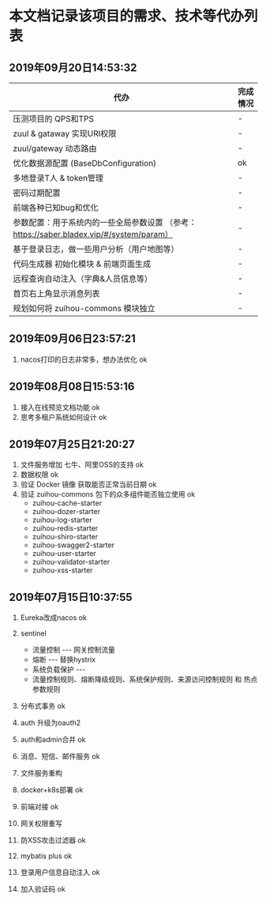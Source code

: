 # 本文档记录该项目的需求、技术等代办列表

## 2019年09月20日14:53:32
| 代办 | 完成情况 |
|---|---|
| 压测项目的 QPS和TPS  | - | 
| zuul & gataway 实现URI权限 | - | 
| zuul/gateway 动态路由  | - | 
| 优化数据源配置 (BaseDbConfiguration)   | ok | 
| 多地登录T人 & token管理 | - | 
| 密码过期配置 | - | 
| 前端各种已知bug和优化 | - | 
| 参数配置：用于系统内的一些全局参数设置 （参考：https://saber.bladex.vip/#/system/param） | - | 
| 基于登录日志，做一些用户分析（用户地图等） | - | 
| 代码生成器 初始化模块 & 前端页面生成 | - | 
| 远程查询自动注入（字典&人员信息等） | - | 
| 首页右上角显示消息列表 | - | 
| 规划如何将 zuihou-commons 模块独立 | - | 


## 2019年09月06日23:57:21
1. nacos打印的日志非常多，想办法优化                  ok

## 2019年08月08日15:53:16
1. 接入在线预览文档功能                              ok              
2. 思考多租户系统如何设计                            ok             

## 2019年07月25日21:20:27
1. 文件服务增加 七牛、阿里OSS的支持                    ok
2. 数据权限                                         ok
3. 验证 Docker 镜像 获取能否正常当前日期               ok
4. 验证 zuihou-commons 包下的众多组件能否独立使用      ok
    - zuihou-cache-starter
    - zuihou-dozer-starter
    - zuihou-log-starter
    - zuihou-redis-starter
    - zuihou-shiro-starter
    - zuihou-swagger2-starter
    - zuihou-user-starter
    - zuihou-validator-starter
    - zuihou-xss-starter

## 2019年07月15日10:37:55
1. Eureka改成nacos     ok   
2. sentinel            
    - 流量控制 --- 网关控制流量
    - 熔断 ---  替换hystrix
    - 系统负载保护 ---  
    - 流量控制规则、熔断降级规则、系统保护规则、来源访问控制规则 和 热点参数规则
    
3. 分布式事务           ok
4. auth 升级为oauth2      
5. auth和admin合并      ok
6. 消息、短信、邮件服务   ok       
7. 文件服务重构          
8. docker+k8s部署       ok
9. 前端对接              ok   
10. 网关权限重写           
11. 防XSS攻击过滤器        ok
12. mybatis plus         ok
13. 登录用户信息自动注入    ok
14. 加入验证码             ok 
